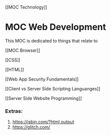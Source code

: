 [[MOC Technology]]

# MOC Web Development
This MOC is dedicated to things that relate to


[[MOC Browser]]

[[CSS]]

[[HTML]]


[[Web App Security Fundamentals]]


[[Client vs Server Side Scripting Languanges]]

[[Server Side Website Programming]]

### Extras:
1. https://jsbin.com/?html,output
2. https://glitch.com/

